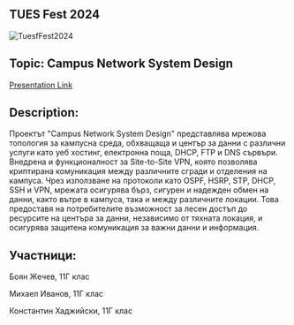 ## TUES Fest 2024

![TuesfFest2024](https://github.com/Boyan7577/VMKS/assets/107467830/4f8b0f66-c1f9-4f63-9917-2841d491a742)


## **Topic:** Campus Network System Design

[Presentation Link](https://docs.google.com/presentation/d/1rxRD6WYPAvBleee2LvF2E-ewOiCFcYbaYSfmtWobHrQ/edit#slide=id.p)


## **Description:** 

Проектът "Campus Network System Design" представлява мрежова топология за кампусна среда, обхващаща и център за данни с различни услуги като уеб хостинг, електронна поща, DHCP, FTP и DNS сървъри. Внедрена и функционалност за Site-to-Site VPN, която позволява криптирана комуникация между различните сгради и отделения на кампуса. Чрез използване на протоколи като OSPF, HSRP, STP, DHCP, SSH и VPN, мрежата осигурява бърз, сигурен и надежден обмен на данни, както вътре в кампуса, така и между различните локации. Това предоставя на потребителите възможност за лесен достъп до ресурсите на центъра за данни, независимо от тяхната локация, и осигурява защитена комуникация за важни данни и информация.


## **Участници:**
Боян Жечев, 11Г клас

Михаел Иванов, 11Г клас

Константин Хаджийски, 11Г клас
